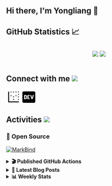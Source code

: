 ## Hi there, I'm Yongliang 👋 

## GitHub Statistics :chart_with_upwards_trend:
<div align="center">
<div style="display: flex; align-items: center; justify-content: center;">

[![](https://github-readme-stats.vercel.app/api?username=tlylt&show_icons=true&theme=tokyonight&hide_border=true&locale=en)](https://github.com/tlylt)
[![](https://github-readme-streak-stats.herokuapp.com/?user=tlylt&theme=tokyonight&hide_border=true)](https://github.com/tlylt)
</div>
</div>

## Connect with me <img src="https://media.giphy.com/media/iY8CRBdQXODJSCERIr/giphy.gif" width="30px">

<a href="https://www.yongliangliu.com/" target="_blank"><img align="center" src="static/site-icon.png" alt="yongliangliu.com" height="40" width="40" /></a>
<a href="https://dev.to/tlylt" target="_blank"><img align="center" src="static/dev-badge.svg" alt="dev.to/tlylt" height="35" width="35" /></a>

## Activities <img src="https://media.giphy.com/media/WUlplcMpOCEmTGBtBW/giphy.gif" width="30">

### 🔭 Open Source

[![MarkBind](https://github-readme-stats.vercel.app/api/pin/?username=markbind&repo=markbind)](https://github.com/MarkBind/markbind)

<details>
<summary> <b>🎬 Published GitHub Actions </b> </summary>

[![install-graphviz](https://github-readme-stats.vercel.app/api/pin/?username=tlylt&repo=install-graphviz)](https://github.com/tlylt/install-graphviz)

[![reposense-action](https://github-readme-stats.vercel.app/api/pin/?username=tlylt&repo=reposense-action)](https://github.com/tlylt/reposense-action)

[![markbin-action](https://github-readme-stats.vercel.app/api/pin/?username=markbind&repo=markbind-action)](https://github.com/MarkBind/markbind-action)

</details>

<details>
<summary> <b>📕 Latest Blog Posts</b> </summary>

<!-- BLOG-POST-LIST:START -->
- [Open Source Software &lpar;OSS&rpar; Developer Journey](https://www.yongliangliu.com/blog/oss-dev-logs/)
- [Crossing abstraction barrier between parent and child class](https://www.yongliangliu.com/blog/cross-abstraction-barrier-between-parent-child/)
- [Intermediate GitHub CI Workflow Walk Through](https://www.yongliangliu.com/blog/intermediate-github-ci-workflow-walk-through/)
- [RooFind](https://www.yongliangliu.com/blog/roofind/)
- [Prove that the problem of determining whether a graph is connected is evasive](https://www.yongliangliu.com/blog/prove-graph-check-connected-evasive/)
<!-- BLOG-POST-LIST:END -->

</details>

<details>
<summary> <b>📊 Weekly Stats</b> </summary>

<!--START_SECTION:waka-->
![Code Time](http://img.shields.io/badge/Code%20Time-0%20secs-blue)

**🐱 My GitHub Data** 

> 🏆 3,002 Contributions in the Year 2022
 > 
> 📦 281.0 kB Used in GitHub's Storage 
 > 
> 🚫 Not Opted to Hire
 > 
> 📜 113 Public Repositories 
 > 
> 🔑 15 Private Repositories  
 > 
**I'm an Early 🐤** 

```text
🌞 Morning    434 commits    ██████░░░░░░░░░░░░░░░░░░░   26.53% 
🌆 Daytime    449 commits    ██████░░░░░░░░░░░░░░░░░░░   27.44% 
🌃 Evening    614 commits    █████████░░░░░░░░░░░░░░░░   37.53% 
🌙 Night      139 commits    ██░░░░░░░░░░░░░░░░░░░░░░░   8.5%

```
📅 **I'm Most Productive on Sunday** 

```text
Monday       205 commits    ███░░░░░░░░░░░░░░░░░░░░░░   12.53% 
Tuesday      185 commits    ██░░░░░░░░░░░░░░░░░░░░░░░   11.31% 
Wednesday    237 commits    ███░░░░░░░░░░░░░░░░░░░░░░   14.49% 
Thursday     260 commits    ████░░░░░░░░░░░░░░░░░░░░░   15.89% 
Friday       267 commits    ████░░░░░░░░░░░░░░░░░░░░░   16.32% 
Saturday     212 commits    ███░░░░░░░░░░░░░░░░░░░░░░   12.96% 
Sunday       270 commits    ████░░░░░░░░░░░░░░░░░░░░░   16.5%

```


📊 **This Week I Spent My Time On** 

```text
⌚︎ Time Zone: Asia/Singapore

💬 Programming Languages: 
Markdown                 1 hr 39 mins        █████████░░░░░░░░░░░░░░░░   38.32% 
JavaScript               1 hr 19 mins        ███████░░░░░░░░░░░░░░░░░░   30.83% 
JSON                     41 mins             ████░░░░░░░░░░░░░░░░░░░░░   16.01% 
Other                    32 mins             ███░░░░░░░░░░░░░░░░░░░░░░   12.62% 
TypeScript               5 mins              ░░░░░░░░░░░░░░░░░░░░░░░░░   2.15%

```


 Last Updated on 03/06/2022 00:33:22 UTC
<!--END_SECTION:waka-->

</details>
